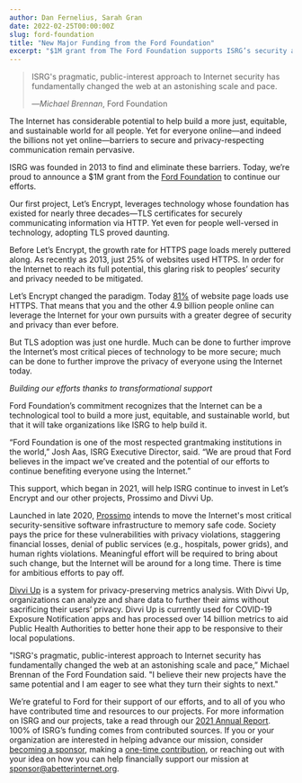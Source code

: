```yaml
---
author: Dan Fernelius, Sarah Gran
date: 2022-02-25T00:00:00Z
slug: ford-foundation
title: "New Major Funding from the Ford Foundation"
excerpt: "$1M grant from The Ford Foundation supports ISRG’s security and privacy mission."
---
```


<div class="pull-quote-right">
  <blockquote class="blockquote">
    <span class="quote"></span>
    <div class="quote-text">
      <p class="quote-text-value">ISRG's pragmatic, public-interest approach to Internet security has fundamentally changed the web at an astonishing scale and pace.</p>
      <footer class="blockquote-footer"><span class="blockquote-mdash">&mdash;</span><cite title="Source Title">Michael Brennan</cite>, Ford Foundation</footer>
    </div>
  </blockquote>
</div>

The Internet has considerable potential to help build a more just, equitable, and sustainable world for all people. Yet for everyone online&mdash;and indeed the billions not yet online&mdash;barriers to secure and privacy-respecting communication remain pervasive.

ISRG was founded in 2013 to find and eliminate these barriers. Today, we&rsquo;re proud to announce a $1M grant from the <a href="https://www.fordfoundation.org/" target="_blank" rel="noopener noreferer">Ford Foundation</a> to continue our efforts.

Our first project, Let&rsquo;s Encrypt, leverages technology whose foundation has existed for nearly three decades&mdash;TLS certificates for securely communicating information via HTTP. Yet even for people well-versed in technology, adopting TLS proved daunting.

Before Let&rsquo;s Encrypt, the growth rate for HTTPS page loads merely puttered along. As recently as 2013, just 25% of websites used HTTPS. In order for the Internet to reach its full potential, this glaring risk to peoples&rsquo; security and privacy needed to be mitigated.

Let&rsquo;s Encrypt changed the paradigm. Today <a href="https://letsencrypt.org/stats/">81%</a> of website page loads use HTTPS. That means that you and the other 4.9 billion people online can leverage the Internet for your own pursuits with a greater degree of security and privacy than ever before.

But TLS adoption was just one hurdle. Much can be done to further improve the Internet&rsquo;s most critical pieces of technology to be more secure; much can be done to further improve the privacy of everyone using the Internet today.

_Building our efforts thanks to transformational support_

Ford Foundation&rsquo;s commitment recognizes that the Internet can be a technological tool to build a more just, equitable, and sustainable world, but that it will take organizations like ISRG to help build it.

&ldquo;Ford Foundation is one of the most respected grantmaking institutions in the world,&rdquo; Josh Aas, ISRG Executive Director, said. &ldquo;We are proud that Ford believes in the impact we&rsquo;ve created and the potential of our efforts to continue benefiting everyone using the Internet.&rdquo;

This support, which began in 2021, will help ISRG continue to invest in Let&rsquo;s Encrypt and our other projects, Prossimo and Divvi Up.

Launched in late 2020, <a href="https://www.memorysafety.org/">Prossimo</a> intends to move the Internet&apos;s most critical security-sensitive software infrastructure to memory safe code. Society pays the price for these vulnerabilities with privacy violations, staggering financial losses, denial of public services (e.g., hospitals, power grids), and human rights violations. Meaningful effort will be required to bring about such change, but the Internet will be around for a long time. There is time for ambitious efforts to pay off.

<a href="https://www.abetterinternet.org/divviup/">Divvi Up</a> is a system for privacy-preserving metrics analysis. With Divvi Up, organizations can analyze and share data to further their aims without sacrificing their users&rsquo; privacy. Divvi Up is currently used for COVID-19 Exposure Notification apps and has processed over 14 billion metrics to aid Public Health Authorities to better hone their app to be responsive to their local populations.

&quot;ISRG&apos;s pragmatic, public-interest approach to Internet security has fundamentally changed the web at an astonishing scale and pace,&rdquo; Michael Brennan of the Ford Foundation said. &quot;I believe their new projects have the same potential and I am eager to see what they turn their sights to next.&quot;

We&rsquo;re grateful to Ford for their support of our efforts, and to all of you who have contributed time and resources to our projects. For more information on ISRG and our projects, take a read through our <a href="https://www.abetterinternet.org/documents/2021-ISRG-Annual-Report.pdf">2021 Annual Report</a>. 100% of ISRG&rsquo;s funding comes from contributed sources. If you or your organization are interested in helping advance our mission, consider <a href="https://www.abetterinternet.org/sponsor/">becoming a sponsor</a>, making a <a href="https://www.abetterinternet.org/donate/">one-time contribution</a>, or reaching out with your idea on how you can help financially support our mission at <a href="mailto:sponsor@abetterinternet.org">sponsor@abetterinternet.org</a>.

